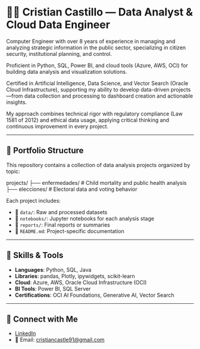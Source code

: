 # 👨‍💻 Cristian Castillo — Data Analyst & Cloud Data Engineer

Computer Engineer with over 8 years of experience in managing and analyzing strategic information in the public sector, specializing in citizen security, institutional planning, and control.

Proficient in Python, SQL, Power BI, and cloud tools (Azure, AWS, OCI) for building data analysis and visualization solutions.

Certified in Artificial Intelligence, Data Science, and Vector Search (Oracle Cloud Infrastructure), supporting my ability to develop data-driven projects—from data collection and processing to dashboard creation and actionable insights.

My approach combines technical rigor with regulatory compliance (Law 1581 of 2012) and ethical data usage, applying critical thinking and continuous improvement in every project.

---

## 📂 Portfolio Structure

This repository contains a collection of data analysis projects organized by topic:

projects/
├── enfermedades/ # Child mortality and public health analysis
├── elecciones/ # Electoral data and voting behavior


Each project includes:

- 📁 `data/`: Raw and processed datasets
- 📓 `notebooks/`: Jupyter notebooks for each analysis stage
- 📄 `reports/`: Final reports or summaries
- 📝 `README.md`: Project-specific documentation

---

## 🧠 Skills & Tools

- **Languages**: Python, SQL, Java
- **Libraries**: pandas, Plotly, ipywidgets, scikit-learn
- **Cloud**: Azure, AWS, Oracle Cloud Infrastructure (OCI)
- **BI Tools**: Power BI, SQL Server
- **Certifications**: OCI AI Foundations, Generative AI, Vector Search

---

## 🔗 Connect with Me

- [LinkedIn](https://www.linkedin.com/in/cristian-castillo-87aab9217)
- 📧 Email: cristiancastle91@gmail.com
